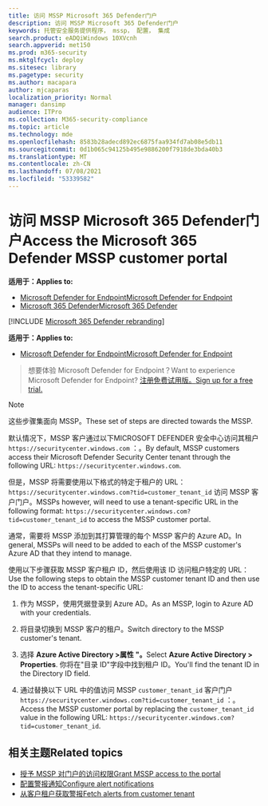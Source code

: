 ```yaml
---
title: 访问 MSSP Microsoft 365 Defender门户
description: 访问 MSSP Microsoft 365 Defender门户
keywords: 托管安全服务提供程序， mssp， 配置， 集成
search.product: eADQiWindows 10XVcnh
search.appverid: met150
ms.prod: m365-security
ms.mktglfcycl: deploy
ms.sitesec: library
ms.pagetype: security
ms.author: macapara
author: mjcaparas
localization_priority: Normal
manager: dansimp
audience: ITPro
ms.collection: M365-security-compliance
ms.topic: article
ms.technology: mde
ms.openlocfilehash: 8583b28adecd892ec6875faa934fd7ab08e5db11
ms.sourcegitcommit: 0d1b065c94125b495e9886200f7918de3bda40b3
ms.translationtype: MT
ms.contentlocale: zh-CN
ms.lasthandoff: 07/08/2021
ms.locfileid: "53339582"
---
```

# <a name="access-the-microsoft-365-defender-mssp-customer-portal"></a><span data-ttu-id="38ffd-104">访问 MSSP Microsoft 365 Defender门户</span><span class="sxs-lookup"><span data-stu-id="38ffd-104">Access the Microsoft 365 Defender MSSP customer portal</span></span>

<span data-ttu-id="38ffd-105">**适用于：**</span><span class="sxs-lookup"><span data-stu-id="38ffd-105">**Applies to:**</span></span>
- [<span data-ttu-id="38ffd-106">Microsoft Defender for Endpoint</span><span class="sxs-lookup"><span data-stu-id="38ffd-106">Microsoft Defender for Endpoint</span></span>](https://go.microsoft.com/fwlink/p/?linkid=2154037)
- [<span data-ttu-id="38ffd-107">Microsoft 365 Defender</span><span class="sxs-lookup"><span data-stu-id="38ffd-107">Microsoft 365 Defender</span></span>](https://go.microsoft.com/fwlink/?linkid=2118804)

[!INCLUDE [Microsoft 365 Defender rebranding](../../includes/microsoft-defender.md)]


<span data-ttu-id="38ffd-108">**适用于：**</span><span class="sxs-lookup"><span data-stu-id="38ffd-108">**Applies to:**</span></span>

- [<span data-ttu-id="38ffd-109">Microsoft Defender for Endpoint</span><span class="sxs-lookup"><span data-stu-id="38ffd-109">Microsoft Defender for Endpoint</span></span>](https://go.microsoft.com/fwlink/?linkid=2154037)

><span data-ttu-id="38ffd-110">想要体验 Microsoft Defender for Endpoint？</span><span class="sxs-lookup"><span data-stu-id="38ffd-110">Want to experience Microsoft Defender for Endpoint?</span></span> [<span data-ttu-id="38ffd-111">注册免费试用版。</span><span class="sxs-lookup"><span data-stu-id="38ffd-111">Sign up for a free trial.</span></span>](https://www.microsoft.com/microsoft-365/windows/microsoft-defender-atp?ocid=docs-mssp-support-abovefoldlink)




>[!NOTE] 
><span data-ttu-id="38ffd-112">这些步骤集面向 MSSP。</span><span class="sxs-lookup"><span data-stu-id="38ffd-112">These set of steps are directed towards the MSSP.</span></span> 

<span data-ttu-id="38ffd-113">默认情况下，MSSP 客户通过以下MICROSOFT DEFENDER 安全中心访问其租户 `https://securitycenter.windows.com` ：。</span><span class="sxs-lookup"><span data-stu-id="38ffd-113">By default, MSSP customers access their Microsoft Defender Security Center tenant through the following URL: `https://securitycenter.windows.com`.</span></span>
 

<span data-ttu-id="38ffd-114">但是，MSSP 将需要使用以下格式的特定于租户的 URL：  `https://securitycenter.windows.com?tid=customer_tenant_id` 访问 MSSP 客户门户。</span><span class="sxs-lookup"><span data-stu-id="38ffd-114">MSSPs however, will need to use a tenant-specific URL in the following format:  `https://securitycenter.windows.com?tid=customer_tenant_id` to access the MSSP customer portal.</span></span> 

<span data-ttu-id="38ffd-115">通常，需要将 MSSP 添加到其打算管理的每个 MSSP 客户的 Azure AD。</span><span class="sxs-lookup"><span data-stu-id="38ffd-115">In general, MSSPs will need to be added to each of the MSSP customer's Azure AD that they intend to manage.</span></span>


<span data-ttu-id="38ffd-116">使用以下步骤获取 MSSP 客户租户 ID，然后使用该 ID 访问租户特定的 URL：</span><span class="sxs-lookup"><span data-stu-id="38ffd-116">Use the following steps to obtain the MSSP customer tenant ID and then use the ID to access the tenant-specific URL:</span></span>

1. <span data-ttu-id="38ffd-117">作为 MSSP，使用凭据登录到 Azure AD。</span><span class="sxs-lookup"><span data-stu-id="38ffd-117">As an MSSP, login to Azure AD with your credentials.</span></span> 

2. <span data-ttu-id="38ffd-118">将目录切换到 MSSP 客户的租户。</span><span class="sxs-lookup"><span data-stu-id="38ffd-118">Switch directory to the MSSP customer's tenant.</span></span>

3.  <span data-ttu-id="38ffd-119">选择 **Azure Active Directory >属性 "。**</span><span class="sxs-lookup"><span data-stu-id="38ffd-119">Select **Azure Active Directory > Properties**.</span></span> <span data-ttu-id="38ffd-120">你将在"目录 ID"字段中找到租户 ID。</span><span class="sxs-lookup"><span data-stu-id="38ffd-120">You'll find the tenant ID in the Directory ID field.</span></span> 

4. <span data-ttu-id="38ffd-121">通过替换以下 URL 中的值访问 MSSP `customer_tenant_id` 客户门户 `https://securitycenter.windows.com?tid=customer_tenant_id` ：。</span><span class="sxs-lookup"><span data-stu-id="38ffd-121">Access the MSSP customer portal by replacing the `customer_tenant_id` value in the following URL: `https://securitycenter.windows.com?tid=customer_tenant_id`.</span></span>


## <a name="related-topics"></a><span data-ttu-id="38ffd-122">相关主题</span><span class="sxs-lookup"><span data-stu-id="38ffd-122">Related topics</span></span>
- [<span data-ttu-id="38ffd-123">授予 MSSP 对门户的访问权限</span><span class="sxs-lookup"><span data-stu-id="38ffd-123">Grant MSSP access to the portal</span></span>](grant-mssp-access.md)
- [<span data-ttu-id="38ffd-124">配置警报通知</span><span class="sxs-lookup"><span data-stu-id="38ffd-124">Configure alert notifications</span></span>](configure-mssp-notifications.md)
- [<span data-ttu-id="38ffd-125">从客户租户获取警报</span><span class="sxs-lookup"><span data-stu-id="38ffd-125">Fetch alerts from customer tenant</span></span>](fetch-alerts-mssp.md)
